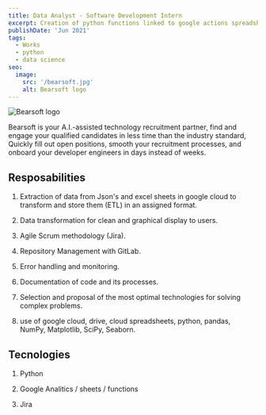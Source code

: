 ```yaml
---
title: Data Analyst - Software Development Intern
excerpt: Creation of python functions linked to google actions spreadsheets and recruiting applications along with data cleansing.
publishDate: 'Jun 2021'
tags:
  - Works
  - python
  - data science
seo:
  image:
    src: '/bearsoft.jpg'
    alt: Bearsoft logo
---
```


![Bearsoft logo](/bearsoft.jpg)


Bearsoft is your A.I.-assisted technology recruitment partner, find and engage your qualified candidates in less time than the industry standard, Quickly fill out open positions, smooth your recruitment processes, and onboard your developer engineers in days instead of weeks.

## Resposabilities

1. Extraction of data from Json's and excel sheets in google cloud to transform and
store them (ETL) in an assigned format.

2. Data transformation for clean and graphical display to users.

3. Agile Scrum methodology (Jira).

4. Repository Management with GitLab.

5. Error handling and monitoring.

6. Documentation of code and its processes.

7. Selection and proposal of the most optimal technologies for solving complex
problems.

8. use of google cloud, drive, cloud spreadsheets, python, pandas, NumPy, Matplotlib,
SciPy, Seaborn.


## Tecnologies

1. Python

2. Google Analitics / sheets / functions

3. Jira